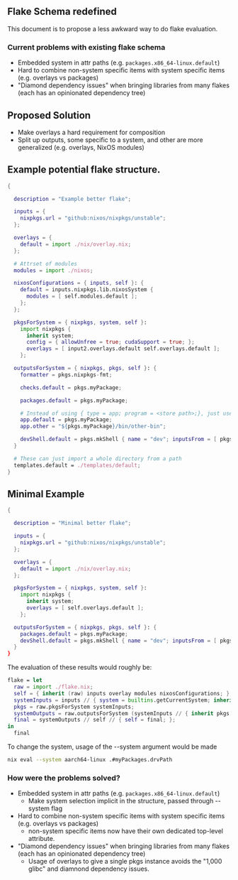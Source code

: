 ## Flake Schema redefined

This document is to propose a less awkward way to do flake evaluation.

### Current problems with existing flake schema

- Embedded system in attr paths (e.g. `packages.x86_64-linux.default`)
- Hard to combine non-system specific items with system specific items (e.g. overlays vs packages)
- "Diamond dependency issues" when bringing libraries from many flakes (each has an opinionated dependency tree)

## Proposed Solution

- Make overlays a hard requirement for composition
- Split up outputs, some specific to a system, and other are more generalized (e.g. overlays, NixOS modules)

## Example potential flake structure.

```nix
{

  description = "Example better flake";

  inputs = {
    nixpkgs.url = "github:nixos/nixpkgs/unstable";
  };

  overlays = {
    default = import ./nix/overlay.nix;
  };

  # Attrset of modules
  modules = import ./nixos;

  nixosConfigurations = { inputs, self }: {
    default = inputs.nixpkgs.lib.nixosSystem {
      modules = [ self.modules.default ];
    };
  };

  pkgsForSystem = { nixpkgs, system, self }:
    import nixpkgs {
      inherit system;
      config = { allowUnfree = true; cudaSupport = true; };
      overlays = [ input2.overlays.default self.overlays.default ];
    };

  outputsForSystem = { nixpkgs, pkgs, self }: {
    formatter = pkgs.nixpkgs-fmt;

    checks.default = pkgs.myPackage;

    packages.default = pkgs.myPackage;

    # Instead of using { type = app; program = <store path>;}, just use <store path>
    app.default = pkgs.myPackage;
    app.other = "${pkgs.myPackage}/bin/other-bin";

    devShell.default = pkgs.mkShell { name = "dev"; inputsFrom = [ pkgs.myPackage ]; };
  }

  # These can just import a whole directory from a path
  templates.default = ./templates/default;
}
```

## Minimal Example
```nix
{

  description = "Minimal better flake";

  inputs = {
    nixpkgs.url = "github:nixos/nixpkgs/unstable";
  };

  overlays = {
    default = import ./nix/overlay.nix;
  };

  pkgsForSystem = { nixpkgs, system, self }:
    import nixpkgs {
      inherit system;
      overlays = [ self.overlays.default ];
    };

  outputsForSystem = { nixpkgs, pkgs, self }: {
    packages.default = pkgs.myPackage;
    devShell.default = pkgs.mkShell { name = "dev"; inputsFrom = [ pkgs.myPackage ]; };
  }
}
```

The evaluation of these results would roughly be:
```nix
flake = let
  raw = import ./flake.nix;
  self = { inherit (raw) inputs overlay modules nixosConfigurations; };
  systemInputs = inputs // { system = builtins.getCurrentSystem; inherit self; };
  pkgs = raw.pkgsForSystem systemInputs;
  systemOutputs = raw.outputsForSystem (systemInputs // { inherit pkgs; });
  final = systemOutputs // self // { self = final; };
in
  final
```

To change the system, usage of the --system argument would be made
```bash
nix eval --system aarch64-linux .#myPackages.drvPath
```

### How were the problems solved?

- Embedded system in attr paths (e.g. `packages.x86_64-linux.default`)
  - Make system selection implicit in the structure, passed through --system flag
- Hard to combine non-system specific items with system specific items (e.g. overlays vs packages)
  - non-system specific items now have their own dedicated top-level attribute.
- "Diamond dependency issues" when bringing libraries from many flakes (each has an opinionated dependency tree)
  - Usage of overlays to give a single pkgs instance avoids the "1,000 glibc" and diamnond dependency issues.

